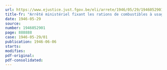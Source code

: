 ```yaml
---
url: https://www.ejustice.just.fgov.be/eli/arrete/1946/05/29/1946052901/justel
title-fr: "Arrêté ministériel fixant les rations de combustibles à usage domestique pour les mois de mai-juin et juillet 1946"
date: 1946-05-29
source:
number: 1946052901
page: 888888
case: 1946-05-29/01
publication: 1946-06-06
starts:
modifies:
pdf-original:
pdf-consolidated:
---
```


